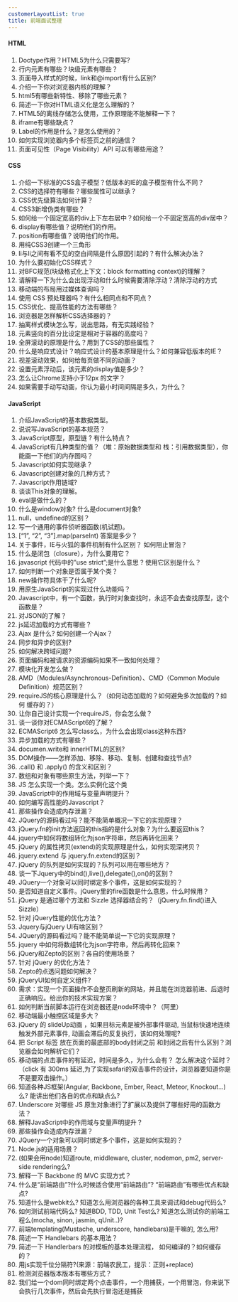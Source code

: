```yaml
---
customerLayoutList: true
title: 前端面试整理
---
```


#### HTML
1. Doctype作用？HTML5为什么只需要写<!DOCTYPE HTML>?
2. 行内元素有哪些？块级元素有哪些？
3. 页面导入样式的时候，link和@import有什么区别?
4. 介绍一下你对浏览器内核的理解？
5. html5有哪些新特性、移除了哪些元素？
6. 简述一下你对HTML语义化是怎么理解的？
7. HTML5的离线存储怎么使用，工作原理能不能解释一下？
8. iframe有哪些缺点？
9. Label的作用是什么？是怎么使用的？
10. 如何实现浏览器内多个标签页之前的通信？
11. 页面可见性（Page Visibility）API 可以有哪些用途？


#### CSS
1. 介绍一下标准的CSS盒子模型？低版本的IE的盒子模型有什么不同？
2. CSS的选择符有哪些？哪些属性可以继承？
3. CSS优先级算法如何计算？
4. CSS3新增伪类有哪些？
5. 如何给一个固定宽高的div上下左右居中？如何给一个不固定宽高的div居中？
6. display有哪些值？说明他们的作用。
7. position有哪些值？说明他们的作用。
8. 用纯CSS3创建一个三角形
9. li与li之间有看不见的空白间隔是什么原因引起的？有什么解决办法？
10. 为什么要初始化CSS样式？
11. 对BFC规范(块级格式化上下文：block formatting context)的理解？
12. 请解释一下为什么会出现浮动和什么时候需要清除浮动？清除浮动的方式
13. 移动端的布局用过媒体查询吗？
14. 使用 CSS 预处理器吗？有什么相同点和不同点？
15. CSS优化、提高性能的方法有哪些？
16. 浏览器是怎样解析CSS选择器的？
17. 抽离样式模块怎么写，说出思路，有无实践经验？
18. 元素竖向的百分比设定是相对于容器的高度吗？
19. 全屏滚动的原理是什么？用到了CSS的那些属性？
20. 什么是响应式设计？响应式设计的基本原理是什么？如何兼容低版本的IE？
21. 视差滚动效果，如何给每页做不同的动画？
22. 设置元素浮动后，该元素的display值是多少？
23. 怎么让Chrome支持小于12px 的文字？
24. 如果需要手动写动画，你认为最小时间间隔是多久，为什么？


#### JavaScript
1. 介绍JavaScript的基本数据类型。
2. 说说写JavaScript的基本规范？
3. JavaScript原型，原型链 ? 有什么特点？
4. JavaScript有几种类型的值？（堆：原始数据类型和 栈：引用数据类型），你能画一下他们的内存图吗？
5. Javascript如何实现继承？
6. Javascript创建对象的几种方式？
7. Javascript作用链域?
8. 谈谈This对象的理解。
9. eval是做什么的？
10. 什么是window对象? 什么是document对象?
11. null，undefined的区别？
12. 写一个通用的事件侦听器函数(机试题)。
13. [“1”, “2”, “3”].map(parseInt) 答案是多少？
14. 关于事件，IE与火狐的事件机制有什么区别？ 如何阻止冒泡？
15. 什么是闭包（closure），为什么要用它？
16. javascript 代码中的”use strict”;是什么意思 ? 使用它区别是什么？
17. 如何判断一个对象是否属于某个类？
18. new操作符具体干了什么呢?
19. 用原生JavaScript的实现过什么功能吗？
20. Javascript中，有一个函数，执行时对象查找时，永远不会去查找原型，这个函数是？
21. 对JSON的了解？
22. js延迟加载的方式有哪些？
23. Ajax 是什么? 如何创建一个Ajax？
24. 同步和异步的区别?
25. 如何解决跨域问题?
26. 页面编码和被请求的资源编码如果不一致如何处理？
27. 模块化开发怎么做？
28. AMD（Modules/Asynchronous-Definition）、CMD（Common Module Definition）规范区别？
29. requireJS的核心原理是什么？（如何动态加载的？如何避免多次加载的？如何 缓存的？）
30. 让你自己设计实现一个requireJS，你会怎么做？
31. 谈一谈你对ECMAScript6的了解？
32. ECMAScript6 怎么写class么，为什么会出现class这种东西?
33. 异步加载的方式有哪些？
34. documen.write和 innerHTML的区别?
35. DOM操作——怎样添加、移除、移动、复制、创建和查找节点?
36. .call() 和 .apply() 的含义和区别？
37. 数组和对象有哪些原生方法，列举一下？
38. JS 怎么实现一个类。怎么实例化这个类
39. JavaScript中的作用域与变量声明提升？
40. 如何编写高性能的Javascript？
41. 那些操作会造成内存泄漏？
42. JQuery的源码看过吗？能不能简单概况一下它的实现原理？
43. jQuery.fn的init方法返回的this指的是什么对象？为什么要返回this？
44. jquery中如何将数组转化为json字符串，然后再转化回来？
45. jQuery 的属性拷贝(extend)的实现原理是什么，如何实现深拷贝？
46. jquery.extend 与 jquery.fn.extend的区别？
47. jQuery 的队列是如何实现的？队列可以用在哪些地方？
48. 谈一下Jquery中的bind(),live(),delegate(),on()的区别？
49. JQuery一个对象可以同时绑定多个事件，这是如何实现的？
50. 是否知道自定义事件。jQuery里的fire函数是什么意思，什么时候用？
51. jQuery 是通过哪个方法和 Sizzle 选择器结合的？（jQuery.fn.find()进入Sizzle）
52. 针对 jQuery性能的优化方法？
53. Jquery与jQuery UI有啥区别？
54. JQuery的源码看过吗？能不能简单说一下它的实现原理？
55. jquery 中如何将数组转化为json字符串，然后再转化回来？
56. jQuery和Zepto的区别？各自的使用场景？
57. 针对 jQuery 的优化方法？
58. Zepto的点透问题如何解决？
59. jQueryUI如何自定义组件?
60. 需求：实现一个页面操作不会整页刷新的网站，并且能在浏览器前进、后退时正确响应。给出你的技术实现方案？
61. 如何判断当前脚本运行在浏览器还是node环境中？（阿里）
62. 移动端最小触控区域是多大？
63. jQuery 的 slideUp动画 ，如果目标元素是被外部事件驱动, 当鼠标快速地连续触发外部元素事件, 动画会滞后的反复执行，该如何处理呢?
64. 把 Script 标签 放在页面的最底部的body封闭之前 和封闭之后有什么区别？浏览器会如何解析它们？
65. 移动端的点击事件的有延迟，时间是多久，为什么会有？ 怎么解决这个延时？（click 有 300ms 延迟,为了实现safari的双击事件的设计，浏览器要知道你是不是要双击操作。）
66. 知道各种JS框架(Angular, Backbone, Ember, React, Meteor, Knockout…)么? 能讲出他们各自的优点和缺点么?
67. Underscore 对哪些 JS 原生对象进行了扩展以及提供了哪些好用的函数方法？
68. 解释JavaScript中的作用域与变量声明提升？
69. 那些操作会造成内存泄漏？
70. JQuery一个对象可以同时绑定多个事件，这是如何实现的？
71. Node.js的适用场景？
72. (如果会用node)知道route, middleware, cluster, nodemon, pm2, server-side rendering么?
73. 解释一下 Backbone 的 MVC 实现方式？
74. 什么是“前端路由”?什么时候适合使用“前端路由”? “前端路由”有哪些优点和缺点?
75. 知道什么是webkit么? 知道怎么用浏览器的各种工具来调试和debug代码么?
76. 如何测试前端代码么? 知道BDD, TDD, Unit Test么? 知道怎么测试你的前端工程么(mocha, sinon, jasmin, qUnit..)?
77. 前端templating(Mustache, underscore, handlebars)是干嘛的, 怎么用?
78. 简述一下 Handlebars 的基本用法？
79. 简述一下 Handlerbars 的对模板的基本处理流程， 如何编译的？如何缓存的？
80. 用js实现千位分隔符?(来源：前端农民工，提示：正则+replace)
81. 检测浏览器版本版本有哪些方式？
82. 我们给一个dom同时绑定两个点击事件，一个用捕获，一个用冒泡，你来说下会执行几次事件，然后会先执行冒泡还是捕获